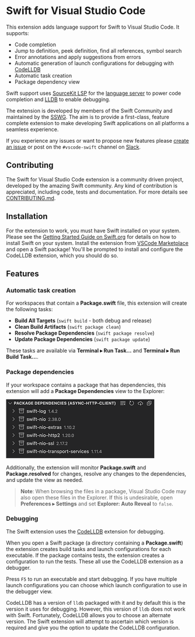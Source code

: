 # Swift for Visual Studio Code

This extension adds language support for Swift to Visual Studio Code. It supports:

* Code completion
* Jump to definition, peek definition, find all references, symbol search
* Error annotations and apply suggestions from errors
* Automatic generation of launch configurations for debugging with [CodeLLDB](https://marketplace.visualstudio.com/items?itemName=vadimcn.vscode-lldb)
* Automatic task creation
* Package dependency view

Swift support uses [SourceKit LSP](https://github.com/apple/sourcekit-lsp) for the [language server](https://microsoft.github.io/language-server-protocol/overviews/lsp/overview/) to power code completion and [LLDB](https://github.com/vadimcn/vscode-lldb) to enable debugging. 

The extension is developed by members of the Swift Community and maintained by the [SSWG](https://www.swift.org/sswg/). The aim is to provide a first-class, feature complete extension to make developing Swift applications on all platforms a seamless experience.

If you experience any issues or want to propose new features please [create an issue](https://github.com/swift-server/swift-vscode/issues/new) or post on the `#vscode-swift` channel on [Slack](https://swift-server.slack.com).

## Contributing

The Swift for Visual Studio Code extension is a community driven project, developed by the amazing Swift community. Any kind of contribution is appreciated, including code, tests and documentation. For more details see [CONTRIBUTING.md](CONTRIBUTING.md).

## Installation

For the extension to work, you must have Swift installed on your system. Please see the [Getting Started Guide on Swift.org](https://www.swift.org/getting-started/) for details on how to install Swift on your system. Install the extension from [VSCode Marketplace](https://marketplace.visualstudio.com/items?itemName=sswg.swift-lang) and open a Swift package! You'll be prompted to install and configure the CodeLLDB extension, which you should do so.

## Features

### Automatic task creation

For workspaces that contain a **Package.swift** file, this extension will create the following tasks:

- **Build All Targets** (`swift build` - both debug and release)
- **Clean Build Artifacts** (`swift package clean`)
- **Resolve Package Dependencies** (`swift package resolve`)
- **Update Package Dependencies** (`swift package update`)

These tasks are available via **Terminal ▸ Run Task...** and **Terminal ▸ Run Build Task...**.

### Package dependencies

If your workspace contains a package that has dependencies, this extension will add a **Package Dependencies** view to the Explorer:

![](images/package-dependencies.png)

Additionally, the extension will monitor **Package.swift** and **Package.resolved** for changes, resolve any changes to the dependencies, and update the view as needed.

> **Note**: When browsing the files in a package, Visual Studio Code may also open these files in the Explorer. If this is undesirable, open **Preferences ▸ Settings** and set **Explorer: Auto Reveal** to `false`.

### Debugging

The Swift extension uses the [CodeLLDB](https://marketplace.visualstudio.com/items?itemName=vadimcn.vscode-lldb) extension for debugging.

When you open a Swift package (a directory containing a **Package.swift**) the extension creates build tasks and launch configurations for each executable. If the package contains tests, the extension creates a configuration to run the tests. These all use the CodeLLDB extension as a debugger. 

Press `F5` to run an executable and start debugging. If you have multiple launch configurations you can choose which launch configuration to use in the debugger view. 

CodeLLDB has a version of `lldb` packaged with it and by default this is the version it uses for debugging. However, this version of `lldb` does not work with Swift. Fortunately, CodeLLDB allows you to choose an alternate version. The Swift extension will attempt to ascertain which version is required and give you the option to update the CodeLLDB configuration. 

